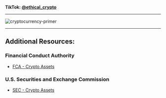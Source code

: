 **TikTok: [@ethical_crypto](https://www.tiktok.com/@ethical_crypto)**

---

![cryptocurrency-primer](https://user-images.githubusercontent.com/944010/191090114-7b0129ad-96b4-4811-b518-e156cac4e145.jpg)

---

## Additional Resources:

### Financial Conduct Authority
* [FCA - Crypto Assets](https://www.fca.org.uk/consumers/cryptoassets)

### U.S. Securities and Exchange Commission
* [SEC - Crypto Assets](https://www.investor.gov/additional-resources/spotlight/crypto-assets)
